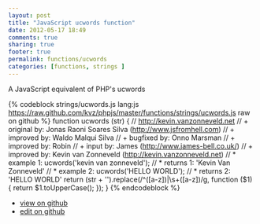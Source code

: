 ```yaml
---
layout: post
title: "JavaScript ucwords function"
date: 2012-05-17 18:49
comments: true
sharing: true
footer: true
permalink: functions/ucwords
categories: [functions, strings ]
---
```

A JavaScript equivalent of PHP's ucwords
<!-- more -->
{% codeblock strings/ucwords.js lang:js https://raw.github.com/kvz/phpjs/master/functions/strings/ucwords.js raw on github %}
function ucwords (str) {
    // http://kevin.vanzonneveld.net
    // +   original by: Jonas Raoni Soares Silva (http://www.jsfromhell.com)
    // +   improved by: Waldo Malqui Silva
    // +   bugfixed by: Onno Marsman
    // +   improved by: Robin
    // +      input by: James (http://www.james-bell.co.uk/)
    // +   improved by: Kevin van Zonneveld (http://kevin.vanzonneveld.net)
    // *     example 1: ucwords('kevin van  zonneveld');
    // *     returns 1: 'Kevin Van  Zonneveld'
    // *     example 2: ucwords('HELLO WORLD');
    // *     returns 2: 'HELLO WORLD'
    return (str + '').replace(/^([a-z])|\s+([a-z])/g, function ($1) {
        return $1.toUpperCase();
    });
}
{% endcodeblock %}
<ul>
 <li><a href="https://github.com/kvz/phpjs/blob/master/functions/strings/ucwords.js">view on github</a></li>
 <li><a href="https://github.com/kvz/phpjs/edit/master/functions/strings/ucwords.js">edit on github</a></li>
</ul>
